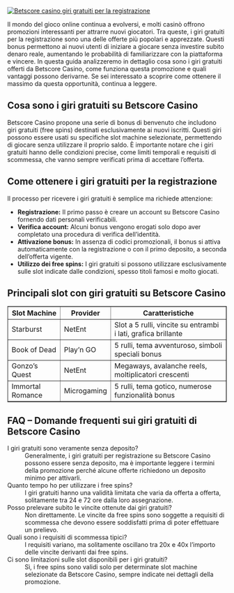 [![Betscore casino giri gratuiti per la registrazione](https://123-caf.pages.dev/gitsignup.png)](https://vrmoo.ru/Bt82HjjY)

<p>Il mondo del gioco online continua a evolversi, e molti casinò offrono promozioni interessanti per attrarre nuovi giocatori. Tra queste, i giri gratuiti per la registrazione sono una delle offerte più popolari e apprezzate. Questi bonus permettono ai nuovi utenti di iniziare a giocare senza investire subito denaro reale, aumentando le probabilità di familiarizzare con la piattaforma e vincere. In questa guida analizzeremo in dettaglio cosa sono i giri gratuiti offerti da Betscore Casino, come funziona questa promozione e quali vantaggi possono derivarne. Se sei interessato a scoprire come ottenere il massimo da questa opportunità, continua a leggere.</p>  <h2>Cosa sono i giri gratuiti su Betscore Casino</h2> <p>Betscore Casino propone una serie di bonus di benvenuto che includono giri gratuiti (free spins) destinati esclusivamente ai nuovi iscritti. Questi giri possono essere usati su specifiche slot machine selezionate, permettendo di giocare senza utilizzare il proprio saldo. È importante notare che i giri gratuiti hanno delle condizioni precise, come limiti temporali e requisiti di scommessa, che vanno sempre verificati prima di accettare l’offerta.</p>  <h2>Come ottenere i giri gratuiti per la registrazione</h2> <p>Il processo per ricevere i giri gratuiti è semplice ma richiede attenzione:</p> <ul>   <li><strong>Registrazione:</strong> Il primo passo è creare un account su Betscore Casino fornendo dati personali verificabili.</li>   <li><strong>Verifica account:</strong> Alcuni bonus vengono erogati solo dopo aver completato una procedura di verifica dell’identità.</li>   <li><strong>Attivazione bonus:</strong> In assenza di codici promozionali, il bonus si attiva automaticamente con la registrazione o con il primo deposito, a seconda dell’offerta vigente.</li>   <li><strong>Utilizzo dei free spins:</strong> I giri gratuiti si possono utilizzare esclusivamente sulle slot indicate dalle condizioni, spesso titoli famosi e molto giocati.</li> </ul>  <h2>Principali slot con giri gratuiti su Betscore Casino</h2> <table border="1" cellpadding="8" cellspacing="0">   <thead>     <tr>       <th>Slot Machine</th>       <th>Provider</th>       <th>Caratteristiche</th>     </tr>   </thead>   <tbody>     <tr>       <td>Starburst</td>       <td>NetEnt</td>       <td>Slot a 5 rulli, vincite su entrambi i lati, grafica brillante</td>     </tr>     <tr>       <td>Book of Dead</td>       <td>Play’n GO</td>       <td>5 rulli, tema avventuroso, simboli speciali bonus</td>     </tr>     <tr>       <td>Gonzo’s Quest</td>       <td>NetEnt</td>       <td>Megaways, avalanche reels, moltiplicatori crescenti</td>     </tr>     <tr>       <td>Immortal Romance</td>       <td>Microgaming</td>       <td>5 rulli, tema gotico, numerose funzionalità bonus</td>     </tr>   </tbody> </table>  <h2>FAQ – Domande frequenti sui giri gratuiti di Betscore Casino</h2> <dl>   <dt>I giri gratuiti sono veramente senza deposito?</dt>   <dd>Generalmente, i giri gratuiti per registrazione su Betscore Casino possono essere senza deposito, ma è importante leggere i termini della promozione perché alcune offerte richiedono un deposito minimo per attivarli.</dd>    <dt>Quanto tempo ho per utilizzare i free spins?</dt>   <dd>I giri gratuiti hanno una validità limitata che varia da offerta a offerta, solitamente tra 24 e 72 ore dalla loro assegnazione.</dd>    <dt>Posso prelevare subito le vincite ottenute dai giri gratuiti?</dt>   <dd>Non direttamente. Le vincite da free spins sono soggette a requisiti di scommessa che devono essere soddisfatti prima di poter effettuare un prelievo.</dd>    <dt>Quali sono i requisiti di scommessa tipici?</dt>   <dd>I requisiti variano, ma solitamente oscillano tra 20x e 40x l’importo delle vincite derivanti dai free spins.</dd>    <dt>Ci sono limitazioni sulle slot disponibili per i giri gratuiti?</dt>   <dd>Sì, i free spins sono validi solo per determinate slot machine selezionate da Betscore Casino, sempre indicate nei dettagli della promozione.</dd> </dl>